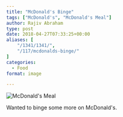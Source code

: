 ```yaml
---
title: "McDonald's Binge"
tags: ["McDonald's", "McDonald's Meal"]
author: Rajiv Abraham
type: post
date: 2018-04-27T07:33:25+00:00
aliases: [
    "/1341/1341/",
    "/117/mcdonalds-binge/"
]
categories:
  - Food
format: image

---
```

![McDonald's Meal](/images/IMG_20180428_131159.jpg "McDonald's Meal")

Wanted to binge some more on McDonald's.